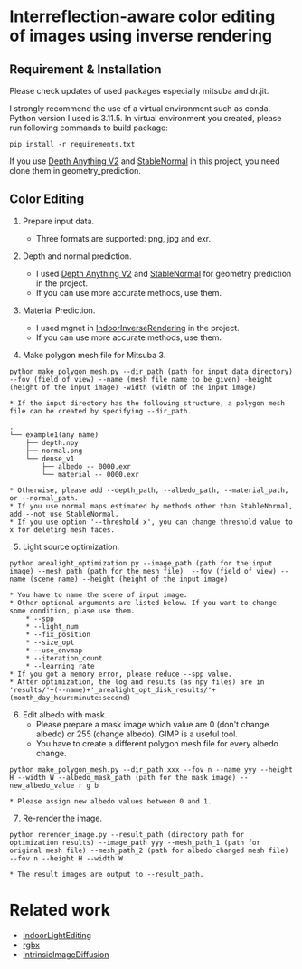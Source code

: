 # Interreflection-aware color editing of images using inverse rendering

## Requirement & Installation
Please check updates of used packages especially mitsuba and dr.jit.

I strongly recommend the use of a virtual environment such as conda.
Python version I used is 3.11.5.
In virtual environment you created, please run following commands to build package:
```
pip install -r requirements.txt
```
If you use [Depth Anything V2](https://github.com/DepthAnything/Depth-Anything-V2) and [StableNormal](https://github.com/Stable-X/StableNormal) in this project, you need clone them in geometry_prediction.




## Color Editing
1. Prepare input data.
    * Three formats are supported: png, jpg and exr.
    
2. Depth and normal prediction. 
    * I used [Depth Anything V2](https://github.com/DepthAnything/Depth-Anything-V2) and [StableNormal](https://github.com/Stable-X/StableNormal) for geometry prediction in the project.
    * If you can use more accurate methods, use them.
3. Material Prediction.
    * I used mgnet in [IndoorInverseRendering](https://github.com/jingsenzhu/IndoorInverseRendering) in the project.
    * If you can use more accurate methods, use them.
4. Make polygon mesh file for Mitsuba 3.
```
python make_polygon_mesh.py --dir_path (path for input data directory) --fov (field of view) --name (mesh file name to be given) -height (height of the input image) -width (width of the input image)
```
    * If the input directory has the following structure, a polygon mesh file can be created by specifying --dir_path.
```
.
└── example1(any name)
    ├── depth.npy
    ├── normal.png
    └── dense_v1
        ├── albedo -- 0000.exr
        └── material -- 0000.exr
```
    * Otherwise, please add --depth_path, --albedo_path, --material_path, or --normal_path.
    * If you use normal maps estimated by methods other than StableNormal, add --not_use_StableNormal.
    * If you use option '--threshold x', you can change threshold value to x for deleting mesh faces.
5. Light source optimization.

```
python arealight_optimization.py --image_path (path for the input image) --mesh_path (path for the mesh file)  --fov (field of view) --name (scene name) --height (height of the input image)
```
    * You have to name the scene of input image.
    * Other optional arguments are listed below. If you want to change some condition, plase use them.
        * --spp
        * --light_num
        * --fix_position
        * --size_opt
        * --use_envmap
        * --iteration_count
        * --learning_rate
    * If you got a memory error, please reduce --spp value.
    * After optimization, the log and results (as npy files) are in 'results/'+(--name)+'_arealight_opt_disk_results/'+(month_day_hour:minute:second)

6. Edit albedo with mask.
    * Please prepare a mask image which value are 0 (don't change albedo) or 255 (change albedo). GIMP is a useful tool.
    * You have to create a different polygon mesh file for every albedo change.
```
python make_polygon_mesh.py --dir_path xxx --fov n --name yyy --height H --width W --albedo_mask_path (path for the mask image) --new_albedo_value r g b 
```
    * Please assign new albedo values between 0 and 1.

7. Re-render the image.
```
python rerender_image.py --result_path (directory path for optimization results) --image_path yyy --mesh_path_1 (path for original mesh file) --mesh_path_2 (path for albedo changed mesh file) --fov n --height H --width W 
```
    * The result images are output to --result_path. 

# Related work
* [IndoorLightEditing](https://github.com/ViLab-UCSD/IndoorLightEditing)
* [rgbx](https://github.com/zheng95z/rgbx)
* [IntrinsicImageDiffusion](https://github.com/Peter-Kocsis/IntrinsicImageDiffusion)